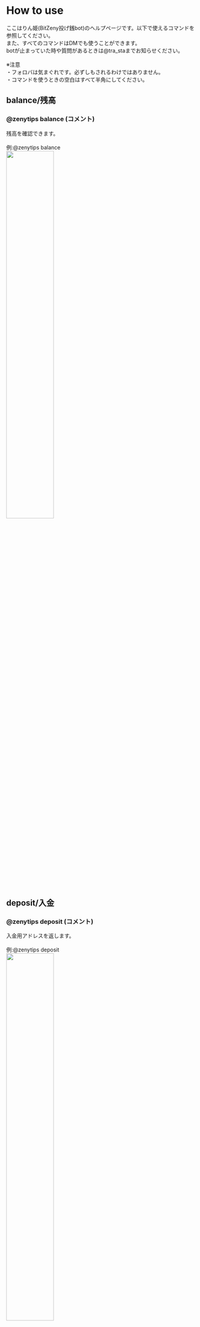 # How to use

ここはりん姫(BitZeny投げ銭bot)のヘルプページです。以下で使えるコマンドを参照してください。<br>
また、すべてのコマンドはDMでも使うことができます。<br>
botが止まっていた時や質問があるときは@tra_staまでお知らせください。<br><br>
※注意<br>
・フォロバは気まぐれです。必ずしもされるわけではありません。<br>
・コマンドを使うときの空白はすべて半角にしてください。<br>

## balance/残高
### @zenytips balance (コメント)<br>
残高を確認できます。<br><br>
例:@zenytips balance<br>
<img src="https://i.imgur.com/kjoqPPN.png" alt="" width="50%" height="50%">

## deposit/入金
### @zenytips deposit (コメント)<br>
入金用アドレスを返します。<br><br>
例:@zenytips deposit<br>
<img src="https://i.imgur.com/r6cxfFc.png" alt="" width="50%" height="50%">

## withdraw/出金

## withdrawall/全額出金

## send/送金

## tip/投銭
@￰zenytips tip @￰twitterアカウント 投銭額(ZNY)<br>
投げ銭をします。送られた側は3日以内にbalanceをすると受け取れます。<br><br>
また、@￰zenytips tip @￰zenytips 投銭額(ZNY)<br>
で開発者に寄付できます。サーバー代足りないのでぜひ投げ銭どうぞ。

## rain
 @￰zenytips rain 撒銭額(ZNY)<br>
 rainを受け取れる条件は、残高5zny以上でbalanceをしていること<br>
 出金して10zny切った場合は取り消し

## rainlist
DMでのみ使えます。rainを受け取る条件を満たしている人一覧を返します。

## rainfollower
@￰zenytips rainfollower 撒銭額(ZNY)<br>
自分のフォロワーの人に限りrainをします。重いので連発しないでね。

## rainfollowerlist
DMでのみ使えます。rainfollowerを受け取る条件を満たしている人一覧を返します。